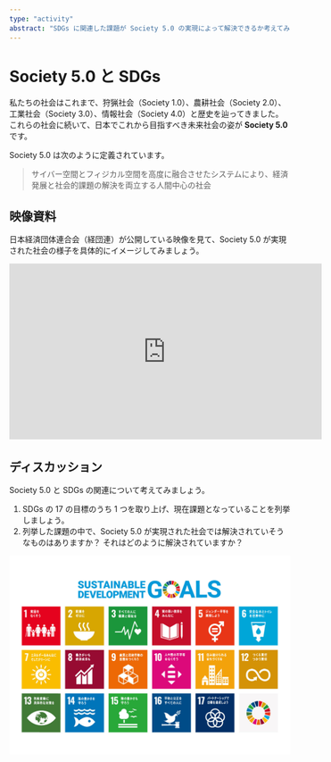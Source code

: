 ```yaml
---
type: "activity"
abstract: "SDGs に関連した課題が Society 5.0 の実現によって解決できるか考えてみましょう。"
---
```


# Society 5.0 と SDGs

私たちの社会はこれまで、狩猟社会（Society 1.0）、農耕社会（Society 2.0）、工業社会（Society 3.0）、情報社会（Society 4.0）と歴史を辿ってきました。これらの社会に続いて、日本でこれから目指すべき未来社会の姿が **Society 5.0** です。

Society 5.0 は次のように定義されています。

> サイバー空間とフィジカル空間を高度に融合させたシステムにより、経済発展と社会的課題の解決を両立する人間中心の社会

## 映像資料

日本経済団体連合会（経団連）が公開している映像を見て、Society 5.0 が実現された社会の様子を具体的にイメージしてみましょう。

<iframe width="560" height="315" src="https://www.youtube.com/embed/xQnnAih8KIo?si=WM8mYsC0Sni5WXCW" title="YouTube video player" frameborder="0" allow="accelerometer; autoplay; clipboard-write; encrypted-media; gyroscope; picture-in-picture; web-share" referrerpolicy="strict-origin-when-cross-origin" allowfullscreen></iframe>

## ディスカッション

Society 5.0 と SDGs の関連について考えてみましょう。

1. SDGs の 17 の目標のうち 1 つを取り上げ、現在課題となっていることを列挙しましょう。
2. 列挙した課題の中で、Society 5.0 が実現された社会では解決されていそうなものはありますか？ それはどのように解決されていますか？

![SDGs](/images/sdg_poster_ja_2021.jpg)
